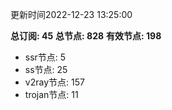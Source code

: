 更新时间2022-12-23 13:25:00

**总订阅: 45**
**总节点: 828**
**有效节点: 198**
- ssr节点: 5
- ss节点: 25
- v2ray节点: 157
- trojan节点: 11
